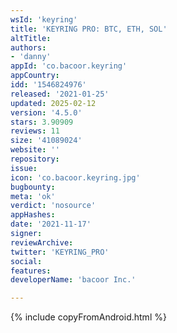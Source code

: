 ```yaml
---
wsId: 'keyring'
title: 'KEYRING PRO: BTC, ETH, SOL'
altTitle: 
authors:
- 'danny'
appId: 'co.bacoor.keyring'
appCountry: 
idd: '1546824976'
released: '2021-01-25'
updated: 2025-02-12
version: '4.5.0'
stars: 3.90909
reviews: 11
size: '41089024'
website: ''
repository: 
issue: 
icon: 'co.bacoor.keyring.jpg'
bugbounty: 
meta: 'ok'
verdict: 'nosource'
appHashes: 
date: '2021-11-17'
signer: 
reviewArchive: 
twitter: 'KEYRING_PRO'
social: 
features: 
developerName: 'bacoor Inc.'

---
```


{% include copyFromAndroid.html %}